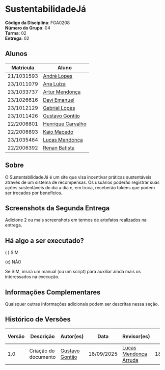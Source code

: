 # SustentabilidadeJá

**Código da Disciplina**: FGA0208<br>
**Número do Grupo**: 04<br>
**Turma**: 02<br>
**Entrega**: 02<br>

## Alunos
|Matrícula | Aluno |
| -- | -- |
| 21/1031593 | [André Lopes](https://github.com/andrewslopes) |
| 23/1011079  | [Ana Luiza](https://github.com/luluaroeira) |
| 23/1033737 | [Artur Mendonça](https://github.com/ArtyMend07) |
| 23/1026616 | [Davi Emanuel](https://github.com/daviRolvr) |
| 23/1012129  | [Gabriel Lopes](https://github.com/BrzGab) |
| 23/1011426  | [Gustavo Gontijo](https://github.com/Guga301104) |
| 22/2006801 | [Henrique Carvalho](https://github.com/henriquecarv3) |
| 22/2006893  | [Kaio Macedo](https://github.com/bigkaio) |
| 23/1035464  | [Lucas Mendonça](https://github.com/lucasarruda9) |
| 22/2006392 | [Renan Batista](https://github.com/renanpariiz) |

## Sobre 
O SustentabilidadeJá é um site que visa incentivar práticas sustentáveis através de um sistema de recompensas. Os usuários poderão registrar suas ações sustentáveis do dia a dia e, em troca, receberão tokens que podem ser trocados por benefícios.

## Screenshots da Segunda Entrega
Adicione 2 ou mais screenshots em termos de artefatos realizados na entrega.

## Há algo a ser executado?

( ) SIM

(x) NÃO

Se SIM, insira um manual (ou um script) para auxiliar ainda mais os interessados na execução.

## Informações Complementares 
Quaisquer outras informações adicionais podem ser descritas nessa seção.


## Histórico de Versões

| Versão | Descrição                            | Autor(es)                                                                                         | Data       | Revisor(es)                                                                                                 | Data de Revisão |
| ------ | ------------------------------------ | ------------------------------------------------------------------------------------------------- | ---------- | ----------------------------------------------------------------------------------------------------------- | --------- |
| 1.0    | Criação do documento | [Gustavo Gontijo](https://https://github.com/Guga301104) | 18/09/2025 | [Lucas Mendonça Arruda](https://github.com/lucasarruda9) | 18/09/2025|
